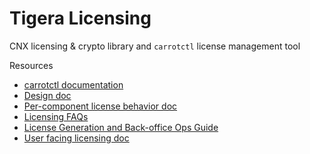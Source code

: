 # Tigera Licensing
CNX licensing & crypto library and `carrotctl` license management tool 

Resources

- [carrotctl documentation](https://github.com/tigera/licensing/blob/master/carrotctl/README.md)
- [Design doc](https://tigera.atlassian.net/wiki/spaces/ENG/pages/29229061/CNX+Licensing+Design)
- [Per-component license behavior doc](https://tigera.atlassian.net/wiki/spaces/ENG/pages/43778053/Licensing+Per-component+Behavior)
- [Licensing FAQs](https://tigera.atlassian.net/wiki/spaces/ENG/pages/41451530/Licensing+FAQs)
- [License Generation and Back-office Ops Guide](https://tigera.atlassian.net/wiki/spaces/ENG/pages/46170138/Licensing+Back-office+Ops+Guide)
- [User facing licensing doc](https://docs.tigera.io/master/reference/calicoctl/resources/licensekey)